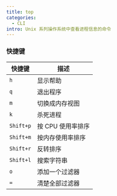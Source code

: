 ```yaml
---
title: top
categories:
  - CLI
intro: Unix 系列操作系统中查看进程信息的命令
---
```


### 快捷键

| 快捷键    | 描述              |
| --------- | ----------------- |
| `h`       | 显示帮助          |
| `q`       | 退出程序          |
| `m`       | 切换成内存视图    |
| `k`       | 杀死进程          |
| `Shift+p` | 按 CPU 使用率排序 |
| `Shift+m` | 按内存使用率排序  |
| `Shift+r` | 反转排序          |
| `Shift+l` | 搜索字符串        |
| `o`       | 添加一个过滤器    |
| `=`       | 清楚全部过滤器    |

